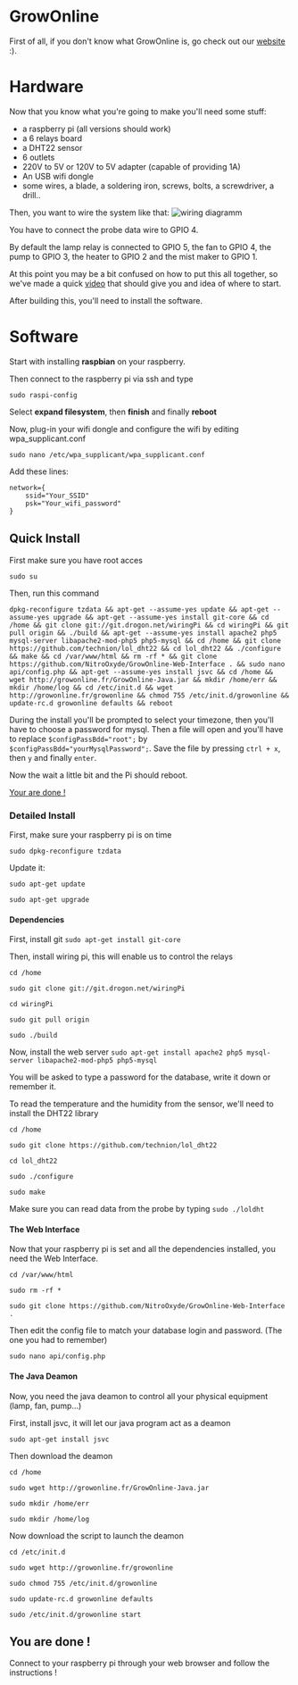 # GrowOnline

First of all, if you don't know what GrowOnline is, go check out our [website](http://growonline.fr) :).

# Hardware
Now that you know what you're going to make you'll need some stuff:
- a raspberry pi (all versions should work)
- a 6 relays board
- a DHT22 sensor
- 6 outlets
- 220V to 5V or 120V to 5V adapter (capable of providing 1A)
- An USB wifi dongle
- some wires, a blade, a soldering iron, screws, bolts, a screwdriver, a drill..

Then, you want to wire the system like that:
![wiring diagramm](https://github.com/NitroOxyde/GrowOnline-Java/blob/master/GrowOnline_bb.png)

You have to connect the probe data wire to GPIO 4.

By default the lamp relay is connected to GPIO 5, the fan to GPIO 4, the pump to GPIO 3, the heater to GPIO 2 and the mist maker to GPIO 1.

At this point you may be a bit confused on how to put this all together, so we've made a quick [video](https://vimeo.com/156953965) that should give you and idea of where to start.

After building this, you'll need to install the software.

# Software
Start with installing **raspbian** on your raspberry.

Then connect to the raspberry pi via ssh and type 

`sudo raspi-config`

Select **expand filesystem**, then **finish** and finally **reboot**

Now, plug-in your wifi dongle and configure the wifi by editing wpa_supplicant.conf

 `sudo nano /etc/wpa_supplicant/wpa_supplicant.conf`

Add these lines:
```
network={
    ssid="Your_SSID"
    psk="Your_wifi_password"
}
```

## Quick Install

First make sure you have root acces

`sudo su`

Then, run this command 

`dpkg-reconfigure tzdata && apt-get --assume-yes update && apt-get --assume-yes upgrade && apt-get --assume-yes install git-core && cd /home && git clone git://git.drogon.net/wiringPi && cd wiringPi && git pull origin && ./build && apt-get --assume-yes install apache2 php5 mysql-server libapache2-mod-php5 php5-mysql && cd /home && git clone https://github.com/technion/lol_dht22 && cd lol_dht22 && ./configure && make && cd /var/www/html && rm -rf * && git clone https://github.com/NitroOxyde/GrowOnline-Web-Interface . && sudo nano api/config.php && apt-get --assume-yes install jsvc && cd /home && wget http://growonline.fr/GrowOnline-Java.jar && mkdir /home/err && mkdir /home/log && cd /etc/init.d && wget http://growonline.fr/growonline && chmod 755 /etc/init.d/growonline && update-rc.d growonline defaults && reboot`

During the install you'll be prompted to select your timezone, then you'll have to choose a password for mysql.
Then a file will open and you'll have to replace `$configPassBdd="root";` by `$configPassBdd="yourMysqlPassword";`. Save the file by pressing `ctrl + x`, then `y` and finally `enter`.

Now the wait a little bit and the Pi should reboot.

[Your are done !](#you-are-done-!)

### Detailed Install

First, make sure your raspberry pi is on time 

`sudo dpkg-reconfigure tzdata`

Update it:

`sudo apt-get update`

`sudo apt-get upgrade`

#### Dependencies
First, install git `sudo apt-get install git-core`

Then, install wiring pi, this will enable us to control the relays

`cd /home`

`sudo git clone git://git.drogon.net/wiringPi`

`cd wiringPi`

`sudo git pull origin`

`sudo ./build`

Now, install the web server `sudo apt-get install apache2 php5 mysql-server libapache2-mod-php5 php5-mysql`

You will be asked to type a password for the database, write it down or remember it.

To read the temperature and the humidity from the sensor, we'll need to install the DHT22 library

`cd /home`

`sudo git clone https://github.com/technion/lol_dht22`

`cd lol_dht22`

`sudo ./configure`

`sudo make`

Make sure you can read data from the probe by typing `sudo ./loldht`

#### The Web Interface
Now that your raspberry pi is set and all the dependencies installed, you need the Web Interface.

`cd /var/www/html`

`sudo rm -rf *`

`sudo git clone https://github.com/NitroOxyde/GrowOnline-Web-Interface .`

Then edit the config file to match your database login and password. (The one you had to remember)

`sudo nano api/config.php`

#### The Java Deamon
Now, you need the java deamon to control all your physical equipment (lamp, fan, pump...)

First, install jsvc, it will let our java program act as a deamon 

`sudo apt-get install jsvc`

Then download the deamon

`cd /home`

`sudo wget http://growonline.fr/GrowOnline-Java.jar`

`sudo mkdir /home/err`

`sudo mkdir /home/log`

Now download the script to launch the deamon

`cd /etc/init.d`

`sudo wget http://growonline.fr/growonline`

`sudo chmod 755 /etc/init.d/growonline`

`sudo update-rc.d growonline defaults`

`sudo /etc/init.d/growonline start`

## You are done !

Connect to your raspberry pi through your web browser and follow the instructions !
